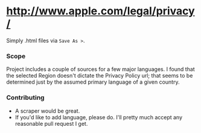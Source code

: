 # http://www.apple.com/legal/privacy/
Simply .html files via `Save As >`. 

### Scope
Project includes a couple of sources for a few major languages. I found that the selected Region doesn't dictate the Privacy Policy url; that seems to be determined just by the assumed primary language of a given country. 


### Contributing
- A scraper would be great. 
- If you'd like to add language, please do. I'll pretty much accept any reasonable pull request I get. 

